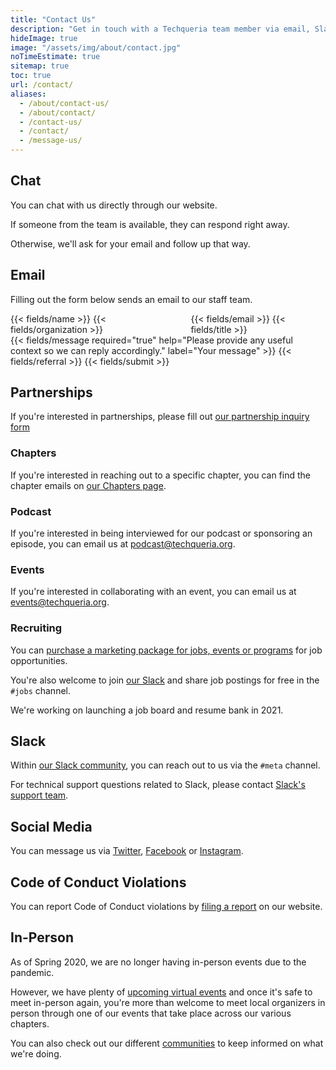 ```yaml
---
title: "Contact Us"
description: "Get in touch with a Techqueria team member via email, Slack or social media. 📨"
hideImage: true
image: "/assets/img/about/contact.jpg"
noTimeEstimate: true
sitemap: true
toc: true
url: /contact/
aliases:
  - /about/contact-us/
  - /about/contact/
  - /contact-us/
  - /contact/
  - /message-us/
---
```


## Chat

You can <a onclick="Beacon('open')">chat with us directly</a> through our website.

If someone from the team is available, they can respond right away.

Otherwise, we'll ask for your email and follow up that way.

## Email

Filling out the form below sends an email to our staff team.

<form name="Contact" method="POST" data-netlify-recaptcha="true" data-netlify="true" action="/success/" class="form--max-width-unset form--centered no-ids">
  <input type="hidden" aria-label="Subject" name="_subject" value="Techqueria - New Contact Message">
  <div class="columns mb-0">
    <div class="column pb-0 pt-0">
      {{< fields/name >}}
      {{< fields/organization >}}
    </div>
    <div class="column pb-0 pt-0">
      {{< fields/email >}}
      {{< fields/title >}}
    </div>
  </div>
  {{< fields/message required="true" help="Please provide any useful context so we can reply accordingly." label="Your message" >}}
  {{< fields/referral >}}
  {{< fields/submit >}}
</form>

## Partnerships

If you're interested in partnerships, please fill out [our partnership inquiry form](/partner/#submit-a-partnership-inquiry)

### Chapters

If you're interested in reaching out to a specific chapter, you can find the chapter emails on [our Chapters page](/chapters).

### Podcast

If you're interested in being interviewed for our podcast or sponsoring an episode, you can email us at [podcast@techqueria.org](mailto:partnerships@techqueria.org).

### Events

If you're interested in collaborating with an event, you can email us at [events@techqueria.org](mailto:events@techqueria.org).

### Recruiting

You can [purchase a marketing package for jobs, events or programs](/partner) for job opportunities.

You're also welcome to join [our Slack](/slack/) and share job postings for free in the `#jobs` channel.

We're working on launching a job board and resume bank in 2021.

## Slack

Within [our Slack community](/slack/), you can reach out to us via the `#meta` channel.

For technical support questions related to Slack, please contact [Slack's support team](https://slack.com/help).

## Social Media

You can message us via [Twitter](https://twitter.com/messages/compose?recipient_id=709095892125491201), [Facebook](http://fb.com/msg/Techqueria) or [Instagram](https://instagram.com/techqueria).

## Code of Conduct Violations

You can report Code of Conduct violations by [filing a report](/report-coc-violation/) on our website.

## In-Person

As of Spring 2020, we are no longer having in-person events due to the pandemic.

However, we have plenty of [upcoming virtual events](https://events.techqueria.org/virtual-events/) and once it's safe to meet in-person again, you're more than welcome to meet local organizers in person through one of our events that take place across our various chapters.

You can also check out our different [communities](/communities/) to keep informed on what we're doing.